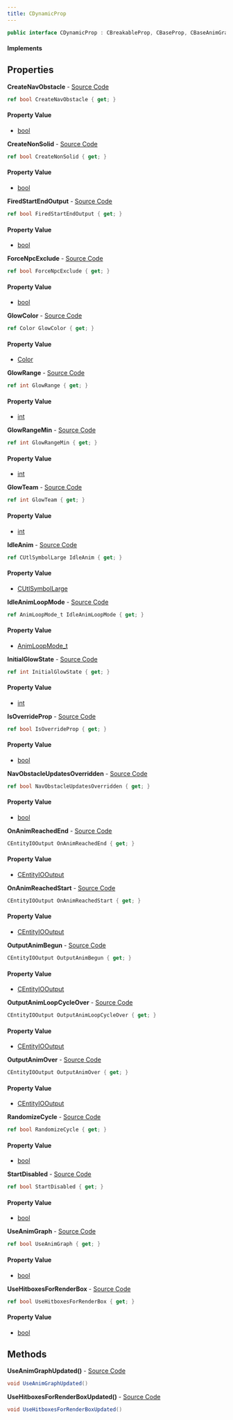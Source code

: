 ```yaml
---
title: CDynamicProp
---
```


```csharp
public interface CDynamicProp : CBreakableProp, CBaseProp, CBaseAnimGraph, CBaseModelEntity, CBaseEntity, CEntityInstance, ISchemaClass<CEntityInstance>, ISchemaClass<CBaseEntity>, ISchemaClass<CBaseModelEntity>, ISchemaClass<CBaseAnimGraph>, ISchemaClass<CBaseProp>, ISchemaClass<CBreakableProp>, ISchemaClass<CDynamicProp>, ISchemaField, ISchemaClass, INativeHandle
```

#### Implements

## Properties

**CreateNavObstacle** - [Source Code](https://github.com/swiftly-solution/swiftlys2/blob/master/managed/src/SwiftlyS2.Generated/Schemas/Interfaces/CDynamicProp.cs#L16)

```csharp
ref bool CreateNavObstacle { get; }
```

#### Property Value

- [bool](https://learn.microsoft.com/dotnet/api/system.boolean)

**CreateNonSolid** - [Source Code](https://github.com/swiftly-solution/swiftlys2/blob/master/managed/src/SwiftlyS2.Generated/Schemas/Interfaces/CDynamicProp.cs#L46)

```csharp
ref bool CreateNonSolid { get; }
```

#### Property Value

- [bool](https://learn.microsoft.com/dotnet/api/system.boolean)

**FiredStartEndOutput** - [Source Code](https://github.com/swiftly-solution/swiftlys2/blob/master/managed/src/SwiftlyS2.Generated/Schemas/Interfaces/CDynamicProp.cs#L42)

```csharp
ref bool FiredStartEndOutput { get; }
```

#### Property Value

- [bool](https://learn.microsoft.com/dotnet/api/system.boolean)

**ForceNpcExclude** - [Source Code](https://github.com/swiftly-solution/swiftlys2/blob/master/managed/src/SwiftlyS2.Generated/Schemas/Interfaces/CDynamicProp.cs#L44)

```csharp
ref bool ForceNpcExclude { get; }
```

#### Property Value

- [bool](https://learn.microsoft.com/dotnet/api/system.boolean)

**GlowColor** - [Source Code](https://github.com/swiftly-solution/swiftlys2/blob/master/managed/src/SwiftlyS2.Generated/Schemas/Interfaces/CDynamicProp.cs#L56)

```csharp
ref Color GlowColor { get; }
```

#### Property Value

- [Color](/docs/api/shared/natives/color)

**GlowRange** - [Source Code](https://github.com/swiftly-solution/swiftlys2/blob/master/managed/src/SwiftlyS2.Generated/Schemas/Interfaces/CDynamicProp.cs#L52)

```csharp
ref int GlowRange { get; }
```

#### Property Value

- [int](https://learn.microsoft.com/dotnet/api/system.int32)

**GlowRangeMin** - [Source Code](https://github.com/swiftly-solution/swiftlys2/blob/master/managed/src/SwiftlyS2.Generated/Schemas/Interfaces/CDynamicProp.cs#L54)

```csharp
ref int GlowRangeMin { get; }
```

#### Property Value

- [int](https://learn.microsoft.com/dotnet/api/system.int32)

**GlowTeam** - [Source Code](https://github.com/swiftly-solution/swiftlys2/blob/master/managed/src/SwiftlyS2.Generated/Schemas/Interfaces/CDynamicProp.cs#L58)

```csharp
ref int GlowTeam { get; }
```

#### Property Value

- [int](https://learn.microsoft.com/dotnet/api/system.int32)

**IdleAnim** - [Source Code](https://github.com/swiftly-solution/swiftlys2/blob/master/managed/src/SwiftlyS2.Generated/Schemas/Interfaces/CDynamicProp.cs#L34)

```csharp
ref CUtlSymbolLarge IdleAnim { get; }
```

#### Property Value

- [CUtlSymbolLarge](/docs/api/shared/natives/cutlsymbollarge)

**IdleAnimLoopMode** - [Source Code](https://github.com/swiftly-solution/swiftlys2/blob/master/managed/src/SwiftlyS2.Generated/Schemas/Interfaces/CDynamicProp.cs#L36)

```csharp
ref AnimLoopMode_t IdleAnimLoopMode { get; }
```

#### Property Value

- [AnimLoopMode_t](/docs/api/shared/schemadefinitions/animloopmode_t)

**InitialGlowState** - [Source Code](https://github.com/swiftly-solution/swiftlys2/blob/master/managed/src/SwiftlyS2.Generated/Schemas/Interfaces/CDynamicProp.cs#L50)

```csharp
ref int InitialGlowState { get; }
```

#### Property Value

- [int](https://learn.microsoft.com/dotnet/api/system.int32)

**IsOverrideProp** - [Source Code](https://github.com/swiftly-solution/swiftlys2/blob/master/managed/src/SwiftlyS2.Generated/Schemas/Interfaces/CDynamicProp.cs#L48)

```csharp
ref bool IsOverrideProp { get; }
```

#### Property Value

- [bool](https://learn.microsoft.com/dotnet/api/system.boolean)

**NavObstacleUpdatesOverridden** - [Source Code](https://github.com/swiftly-solution/swiftlys2/blob/master/managed/src/SwiftlyS2.Generated/Schemas/Interfaces/CDynamicProp.cs#L18)

```csharp
ref bool NavObstacleUpdatesOverridden { get; }
```

#### Property Value

- [bool](https://learn.microsoft.com/dotnet/api/system.boolean)

**OnAnimReachedEnd** - [Source Code](https://github.com/swiftly-solution/swiftlys2/blob/master/managed/src/SwiftlyS2.Generated/Schemas/Interfaces/CDynamicProp.cs#L32)

```csharp
CEntityIOOutput OnAnimReachedEnd { get; }
```

#### Property Value

- [CEntityIOOutput](/docs/api/shared/schemadefinitions/centityiooutput)

**OnAnimReachedStart** - [Source Code](https://github.com/swiftly-solution/swiftlys2/blob/master/managed/src/SwiftlyS2.Generated/Schemas/Interfaces/CDynamicProp.cs#L30)

```csharp
CEntityIOOutput OnAnimReachedStart { get; }
```

#### Property Value

- [CEntityIOOutput](/docs/api/shared/schemadefinitions/centityiooutput)

**OutputAnimBegun** - [Source Code](https://github.com/swiftly-solution/swiftlys2/blob/master/managed/src/SwiftlyS2.Generated/Schemas/Interfaces/CDynamicProp.cs#L24)

```csharp
CEntityIOOutput OutputAnimBegun { get; }
```

#### Property Value

- [CEntityIOOutput](/docs/api/shared/schemadefinitions/centityiooutput)

**OutputAnimLoopCycleOver** - [Source Code](https://github.com/swiftly-solution/swiftlys2/blob/master/managed/src/SwiftlyS2.Generated/Schemas/Interfaces/CDynamicProp.cs#L28)

```csharp
CEntityIOOutput OutputAnimLoopCycleOver { get; }
```

#### Property Value

- [CEntityIOOutput](/docs/api/shared/schemadefinitions/centityiooutput)

**OutputAnimOver** - [Source Code](https://github.com/swiftly-solution/swiftlys2/blob/master/managed/src/SwiftlyS2.Generated/Schemas/Interfaces/CDynamicProp.cs#L26)

```csharp
CEntityIOOutput OutputAnimOver { get; }
```

#### Property Value

- [CEntityIOOutput](/docs/api/shared/schemadefinitions/centityiooutput)

**RandomizeCycle** - [Source Code](https://github.com/swiftly-solution/swiftlys2/blob/master/managed/src/SwiftlyS2.Generated/Schemas/Interfaces/CDynamicProp.cs#L38)

```csharp
ref bool RandomizeCycle { get; }
```

#### Property Value

- [bool](https://learn.microsoft.com/dotnet/api/system.boolean)

**StartDisabled** - [Source Code](https://github.com/swiftly-solution/swiftlys2/blob/master/managed/src/SwiftlyS2.Generated/Schemas/Interfaces/CDynamicProp.cs#L40)

```csharp
ref bool StartDisabled { get; }
```

#### Property Value

- [bool](https://learn.microsoft.com/dotnet/api/system.boolean)

**UseAnimGraph** - [Source Code](https://github.com/swiftly-solution/swiftlys2/blob/master/managed/src/SwiftlyS2.Generated/Schemas/Interfaces/CDynamicProp.cs#L22)

```csharp
ref bool UseAnimGraph { get; }
```

#### Property Value

- [bool](https://learn.microsoft.com/dotnet/api/system.boolean)

**UseHitboxesForRenderBox** - [Source Code](https://github.com/swiftly-solution/swiftlys2/blob/master/managed/src/SwiftlyS2.Generated/Schemas/Interfaces/CDynamicProp.cs#L20)

```csharp
ref bool UseHitboxesForRenderBox { get; }
```

#### Property Value

- [bool](https://learn.microsoft.com/dotnet/api/system.boolean)

## Methods

**UseAnimGraphUpdated()** - [Source Code](https://github.com/swiftly-solution/swiftlys2/blob/master/managed/src/SwiftlyS2.Generated/Schemas/Interfaces/CDynamicProp.cs#L61)

```csharp
void UseAnimGraphUpdated()
```

**UseHitboxesForRenderBoxUpdated()** - [Source Code](https://github.com/swiftly-solution/swiftlys2/blob/master/managed/src/SwiftlyS2.Generated/Schemas/Interfaces/CDynamicProp.cs#L60)

```csharp
void UseHitboxesForRenderBoxUpdated()
```

